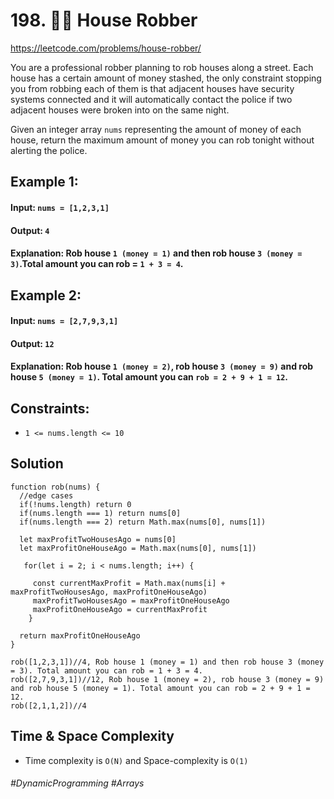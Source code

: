 # 198. 🧙‍♀️ House Robber

https://leetcode.com/problems/house-robber/

You are a professional robber planning to rob houses along a street. Each house has a certain amount of money stashed, the only constraint stopping you from robbing each of them is that adjacent houses have security systems connected and it will automatically contact the police if two adjacent houses were broken into on the same night.

Given an integer array `nums` representing the amount of money of each house, return the maximum amount of money you can rob tonight without alerting the police.
## Example 1:
#### Input: `nums = [1,2,3,1]`
#### Output: `4`
#### Explanation: Rob house `1 (money = 1)` and then rob house `3 (money = 3)`.Total amount you can rob = `1 + 3 = 4`.
## Example 2:
#### Input: `nums = [2,7,9,3,1]`
#### Output: `12`
#### Explanation: Rob house `1 (money = 2)`, rob house `3 (money = 9)` and rob house `5 (money = 1)`. Total amount you can `rob = 2 + 9 + 1 = 12`.
 

## Constraints:
- `1 <= nums.length <= 10`

## Solution 
````
function rob(nums) {
  //edge cases
  if(!nums.length) return 0
  if(nums.length === 1) return nums[0]
  if(nums.length === 2) return Math.max(nums[0], nums[1])
  
  let maxProfitTwoHousesAgo = nums[0]
  let maxProfitOneHouseAgo = Math.max(nums[0], nums[1])
  
   for(let i = 2; i < nums.length; i++) {
     
     const currentMaxProfit = Math.max(nums[i] + maxProfitTwoHousesAgo, maxProfitOneHouseAgo)
     maxProfitTwoHousesAgo = maxProfitOneHouseAgo
     maxProfitOneHouseAgo = currentMaxProfit
    }
  
  return maxProfitOneHouseAgo  
}

rob([1,2,3,1])//4, Rob house 1 (money = 1) and then rob house 3 (money = 3). Total amount you can rob = 1 + 3 = 4.
rob([2,7,9,3,1])//12, Rob house 1 (money = 2), rob house 3 (money = 9) and rob house 5 (money = 1). Total amount you can rob = 2 + 9 + 1 = 12.
rob([2,1,1,2])//4
````

## Time & Space Complexity
- Time complexity is `O(N)`  and Space-complexity is `O(1)`
###### #DynamicProgramming #Arrays
